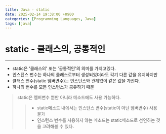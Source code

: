 ```yaml
---
title: Java - static
date: 2025-02-14 19:38:00 +0900
categories: [Programming Languages, Java]
tags: [java]
---
```


# static - 클래스의, 공통적인
---
- static은 '클래스의' 또는 '공통적인'의 의미를 가지고있다.
- 인스턴스 변수는 하나의 클래스로부터 생성되었더라도 각기 다른 값을 유지하지만
- 클래스 변수(static 멤버변수)는 인스턴스와 관계없이 같은 값을 가진다.
- 하나의 변수를 모든 인스턴스가 공유하기 때문

> static은 멤버변수 뿐만 아니라 메소드에도 사용 가능하다.
>> - static메소드 내에서는 인스턴스 변수(static이 아닌 멤버변수) 사용 불가
>> - 인스턴스 변수를 사용하지 않는 메소드는 static메소드로 선언하는 것을 고려해볼 수 있다.
